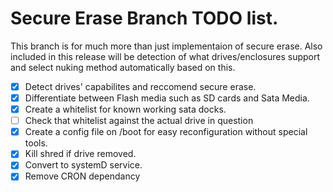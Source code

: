 # Secure Erase Branch TODO list.
This branch is for much more than just implementaion of secure erase. Also included in this release will be detection of what
drives/enclosures support and select nuking method automatically based on this.

 - [x] Detect drives' capabilites and reccomend secure erase.
 - [x] Differentiate between Flash media such as SD cards and Sata Media.
 - [x] Create a whitelist for known working sata docks.
 - [ ] Check that whitelist against the actual drive in question
 - [x] Create a config file on /boot for easy reconfiguration without special tools.
 - [x] Kill shred if drive removed.
 - [x] Convert to systemD service.
 - [x] Remove CRON dependancy
